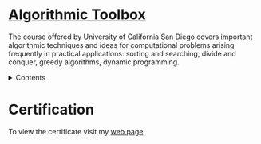 
# [Algorithmic Toolbox](https://www.coursera.org/learn/algorithmic-toolbox/) 
The course offered by University of California San Diego covers important algorithmic techniques and ideas for computational problems arising frequently in practical applications: sorting and searching, divide and conquer, greedy algorithms, dynamic programming.

<details>
  <summary>Contents</summary>

```bash
|-- week1_programming_challenges
|   |-- 1_sum_of_two_digits
|   |-- 2_maximum_pairwise_product
|   `-- week1_programming_challenges.pdf
|-- week2_algorithmic_warmup
|   |-- 1_fibonacci_number
|   |-- 2_last_digit_of_fibonacci_number
|   |-- 3_greatest_common_divisor
|   |-- 4_least_common_multiple
|   |-- 5_fibonacci_number_again
|   |-- 6_last_digit_of_the_sum_of_fibonacci_numbers
|   |-- 7_last_digit_of_the_sum_of_fibonacci_numbers_again
|   |-- 8_last_digit_of_the_sum_of_squares_of_fibonacci_numbers
|   `-- week2_algorithmic_warmup.pdf
|-- week3_greedy_algorithms
|   |-- 1_money_change
|   |-- 2_maximum_value_of_the_loot
|   |-- 3_car_fueling
|   |-- 4_maximum_advertisement_revenue
|   |-- 5_collecting_signatures
|   |-- 6_maximum_number_of_prizes
|   |-- 7_maximum_salary
|   `-- week3_greedy_algorithms.pdf
|-- week4_divide_and_conquer
|   |-- 1_binary_search
|   |-- 2_majority_element
|   |-- 3_improving_quicksort
|   |-- 4_number_of_inversions
|   |-- 5_organizing_a_lottery
|   |-- 6_closest_points
|   `-- week4_divide_and_conquer.pdf
|-- week5_dynamic_programming1
|   |-- 1_money_change_again
|   |-- 2_primitive_calculator
|   |-- 3_edit_distance
|   |-- 4_longest_common_subsequence_of_two_sequences
|   |-- 5_longest_common_subsequence_of_three_sequences
|   `-- week5_dynamic_programming1.pdf
`-- week6_dynamic_programming2
    |-- 1_maximum_amount_of_gold
    |-- 2_partitioning_souvenirs
    |-- 3_maximum_value_of_an_arithmetic_expression
    `-- week6_dynamic_programming2.pdf
```
</details>

 # Certification
To view the certificate visit my [web page](https://pr2tik1.github.io/index.html).
